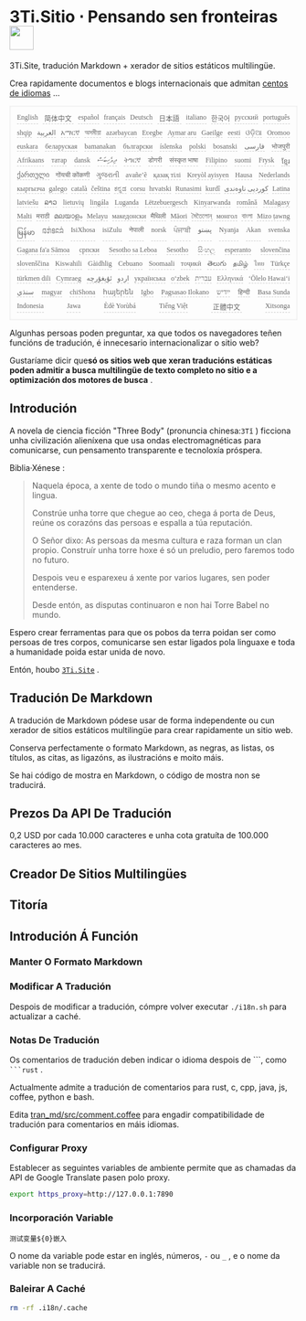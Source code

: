 <h1 style="justify-content:space-between">3Ti.Sitio ⋅ Pensando sen fronteiras <img src="//i-01.eu.org/3Ti/logo.svg" style="user-select:none;margin-top:-1px;width:42px"></h1>

3Ti.Site, tradución Markdown + xerador de sitios estáticos multilingüe.

Crea rapidamente documentos e blogs internacionais que admitan [centos de idiomas](https://github.com/i18n-site/node/blob/main/lang/src/index.js) ...

<pre class="langli" style="display:flex;flex-wrap:wrap;background:transparent;border:1px solid #eee;font-size:12px;box-shadow:0 0 3px inset #eee;padding:12px 5px 4px 12px;justify-content:space-between;"><style>pre.langli i{font-weight:300;font-family:s;margin-right:7px;margin-bottom:8px;font-style:normal;color:#666;border-bottom:1px dashed #ccc;}</style><i>English</i><i> 简体中文 </i><i>español</i><i>français</i><i>Deutsch</i><i> 日本語 </i><i>italiano</i><i>한국어</i><i>русский</i><i>português</i><i>shqip</i><i>‫العربية‬</i><i>አማርኛ</i><i>অসমীয়া</i><i>azərbaycan</i><i>Eʋegbe</i><i>Aymar aru</i><i>Gaeilge</i><i>eesti</i><i>ଓଡ଼ିଆ</i><i>Oromoo</i><i>euskara</i><i>беларуская</i><i>bamanakan</i><i>български</i><i>íslenska</i><i>polski</i><i>bosanski</i><i>‫فارسی‬</i><i>भोजपुरी</i><i>Afrikaans</i><i>татар</i><i>dansk</i><i>‫ދިވެހިބަސް‬</i><i>ትግርኛ</i><i>डोगरी</i><i>संस्कृत भाषा</i><i>Filipino</i><i>suomi</i><i>Frysk</i><i>ខ្មែរ</i><i>ქართული</i><i>गोंयची कोंकणी</i><i>ગુજરાતી</i><i>avañe’ẽ</i><i>қазақ тілі</i><i>Kreyòl ayisyen</i><i>Hausa</i><i>Nederlands</i><i>кыргызча</i><i>galego</i><i>català</i><i>čeština</i><i>ಕನ್ನಡ</i><i>corsu</i><i>hrvatski</i><i>Runasimi</i><i>kurdî</i><i>‫کوردیی ناوەندی‬</i><i>Latina</i><i>latviešu</i><i>ລາວ</i><i>lietuvių</i><i>lingála</i><i>Luganda</i><i>Lëtzebuergesch</i><i>Kinyarwanda</i><i>română</i><i>Malagasy</i><i>Malti</i><i>मराठी</i><i>മലയാളം</i><i>Melayu</i><i>македонски</i><i>मैथिली</i><i>Māori</i><i>মৈতৈলোন্</i><i>монгол</i><i>বাংলা</i><i>Mizo ṭawng</i><i>မြန်မာ</i><i>𞄀𞄄𞄰𞄩𞄍𞄜𞄰</i><i>IsiXhosa</i><i>isiZulu</i><i>नेपाली</i><i>norsk</i><i>ਪੰਜਾਬੀ</i><i>‫پښتو‬</i><i>Nyanja</i><i>Akan</i><i>svenska</i><i>Gagana fa'a Sāmoa</i><i>српски</i><i>Sesotho sa Leboa</i><i>Sesotho</i><i>සිංහල</i><i>esperanto</i><i>slovenčina</i><i>slovenščina</i><i>Kiswahili</i><i>Gàidhlig</i><i>Cebuano</i><i>Soomaali</i><i>тоҷикӣ</i><i>తెలుగు</i><i>தமிழ்</i><i>ไทย</i><i>Türkçe</i><i>türkmen dili</i><i>Cymraeg</i><i>‫ئۇيغۇرچە‬</i><i>‫اردو‬</i><i>українська</i><i>o‘zbek</i><i>‫עברית‬</i><i>Ελληνικά</i><i>ʻŌlelo Hawaiʻi</i><i>‫سنڌي‬</i><i>magyar</i><i>chiShona</i><i>հայերեն</i><i>Igbo</i><i>Pagsasao Ilokano</i><i>‫ייִדיש‬</i><i>हिन्दी</i><i>Basa Sunda</i><i>Indonesia</i><i>Jawa</i><i>Èdè Yorùbá</i><i>Tiếng Việt</i><i> 正體中文 </i><i>Xitsonga</i></pre>

Algunhas persoas poden preguntar, xa que todos os navegadores teñen funcións de tradución, é innecesario internacionalizar o sitio web?

Gustaríame dicir que**só os sitios web que xeran traducións estáticas poden admitir a busca multilingüe de texto completo no sitio e a optimización dos motores de busca** .

## Introdución

A novela de ciencia ficción &quot;Three Body&quot; (pronuncia chinesa:`3Tǐ` ) ficciona unha civilización alieníxena que usa ondas electromagnéticas para comunicarse, cun pensamento transparente e tecnoloxía próspera.

Biblia·Xénese :

> Naquela época, a xente de todo o mundo tiña o mesmo acento e lingua.
>
> Constrúe unha torre que chegue ao ceo, chega á porta de Deus, reúne os corazóns das persoas e espalla a túa reputación.
>
> O Señor dixo: As persoas da mesma cultura e raza forman un clan propio. Construír unha torre hoxe é só un preludio, pero faremos todo no futuro.
>
> Despois veu e esparexeu á xente por varios lugares, sen poder entenderse.
>
> Desde entón, as disputas continuaron e non hai Torre Babel no mundo.

Espero crear ferramentas para que os pobos da terra poidan ser como persoas de tres corpos, comunicarse sen estar ligados pola linguaxe e toda a humanidade poida estar unida de novo.

Entón, houbo [`3Ti.Site`](//3Ti.Site) .

## Tradución De Markdown

A tradución de Markdown pódese usar de forma independente ou cun xerador de sitios estáticos multilingüe para crear rapidamente un sitio web.

Conserva perfectamente o formato Markdown, as negras, as listas, os títulos, as citas, as ligazóns, as ilustracións e moito máis.

Se hai código de mostra en Markdown, o código de mostra non se traducirá.

## Prezos Da API De Tradución

0,2 USD por cada 10.000 caracteres e unha cota gratuíta de 100.000 caracteres ao mes.

## Creador De Sitios Multilingües

## Titoría

## Introdución Á Función

### Manter O Formato Markdown

### Modificar A Tradución

Despois de modificar a tradución, cómpre volver executar `./i18n.sh` para actualizar a caché.

### Notas De Tradución

Os comentarios de tradución deben indicar o idioma despois de \```, como ` ```rust` .

Actualmente admite a tradución de comentarios para rust, c, cpp, java, js, coffee, python e bash.

Edita [tran_md/src/comment.coffee](https://github.com/i18n-site/node/blob/main/tran_md/src/comment.coffee) para engadir compatibilidade de tradución para comentarios en máis idiomas.

### Configurar Proxy

Establecer as seguintes variables de ambiente permite que as chamadas da API de Google Translate pasen polo proxy.

```bash
export https_proxy=http://127.0.0.1:7890
```

### Incorporación Variable

```
测试变量${0}嵌入
```

O nome da variable pode estar en inglés, números, `-` ou `_` , e o nome da variable non se traducirá.

### Baleirar A Caché

```bash
rm -rf .i18n/.cache
```
